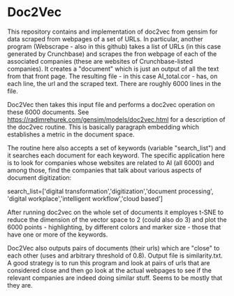 # Doc2Vec
This repository contains and implementation of doc2vec from gensim for data scraped from
webpages of a set of URLs. In particular, another program (Webscrape - also in this github)
takes a list of URLs (in this case generated by Crunchbase) and scrapes the fron webpage
of each of the associated companies (these are websites of Crunchbase-listed companies). 
It creates a "document" which is just an output of all the text from that front page. The
resulting file - in this case AI_total.cor - has, on each line, the url and the scraped text.
There are roughly 6000 lines in the file. 

Doc2Vec then takes this input file and performs a doc2vec operation on these 6000
documents. See https://radimrehurek.com/gensim/models/doc2vec.html for a description
of the doc2vec routine. This is basically paragraph embedding which establishes a metric
in the document space. 

The routine here also accepts a set of keywords (variable "search_list") and it searches each 
document for each keyword. The specific application here is to look for companies whose
websites are related to AI (all 6000) and among those, find the companies that talk about
various aspects of document digitization:

search_list=['digital transformation','digitization','document processing', \
            'digital workplace','intelligent workflow','cloud based']

After running doc2vec on the whole set of documents it employes t-SNE to reduce the
dimension of the vector space to 2 (could also do 3) and plot the 6000 points - highlighting,
by different colors and marker size - those that have one or more of the keywords.

Doc2Vec also outputs pairs of documents (their urls) which are "close" to each other
(uses and arbitrary threshold of 0.8). Output file is similarity.txt. A good strategy
is to run this program and look at pairs of urls that are considered close and
then go look at the actual webpages to see if the relevant companies are indeed
doing similar stuff. Seems to be mostly that they are.
